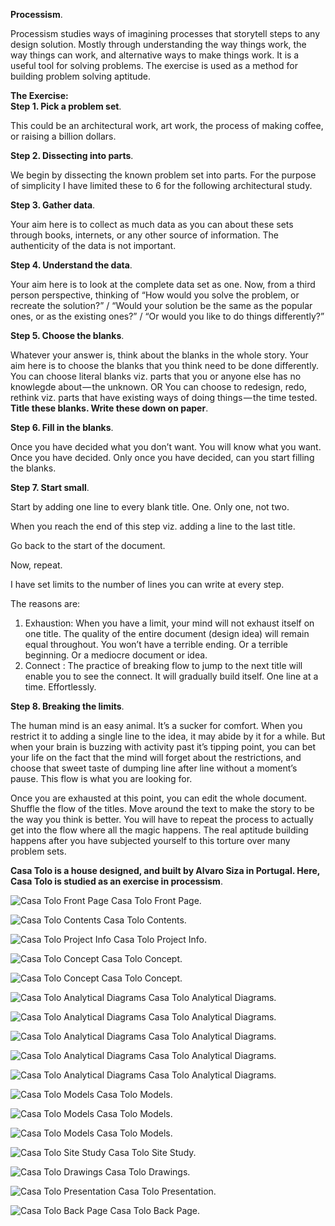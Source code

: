 **Processism**.

Processism studies ways of imagining processes that storytell steps to any design solution. Mostly through understanding the way things work, the way things can work, and alternative ways to make things work. It is a useful tool for solving problems. The exercise is used as a method for building problem solving aptitude.

**The Exercise:**  
**Step 1. Pick a problem set**.

This could be an architectural work, art work, the process of making coffee, or raising a billion dollars.

**Step 2. Dissecting into parts**.

We begin by dissecting the known problem set into parts. For the purpose of simplicity I have limited these to 6 for the following architectural study.

**Step 3. Gather data**.

Your aim here is to collect as much data as you can about these sets through books, internets, or any other source of information. The authenticity of the data is not important.

**Step 4. Understand the data**.

Your aim here is to look at the complete data set as one. Now, from a third person perspective, thinking of “How would you solve the problem, or recreate the solution?” / “Would your solution be the same as the popular ones, or as the existing ones?” / “Or would you like to do things differently?”

**Step 5. Choose the blanks**.

Whatever your answer is, think about the blanks in the whole story. Your aim here is to choose the blanks that you think need to be done differently. You can choose literal blanks viz. parts that you or anyone else has no knowlegde about — the unknown. OR You can choose to redesign, redo, rethink viz. parts that have existing ways of doing things — the time tested. **Title these blanks. Write these down on paper**.

**Step 6. Fill in the blanks**.

Once you have decided what you don’t want. You will know what you want. Once you have decided. Only once you have decided, can you start filling the blanks.

**Step 7. Start small**.

Start by adding one line to every blank title. One. Only one, not two.

When you reach the end of this step viz. adding a line to the last title.

Go back to the start of the document.

Now, repeat.

I have set limits to the number of lines you can write at every step.

The reasons are:  
1. Exhaustion: When you have a limit, your mind will not exhaust itself on one title. The quality of the entire document (design idea) will remain equal throughout. You won’t have a terrible ending. Or a terrible beginning. Or a mediocre document or idea.
1. Connect : The practice of breaking flow to jump to the next title will enable you to see the connect. It will gradually build itself. One line at a time. Effortlessly.

**Step 8. Breaking the limits**.

The human mind is an easy animal. It’s a sucker for comfort. When you restrict it to adding a single line to the idea, it may abide by it for a while. But when your brain is buzzing with activity past it’s tipping point, you can bet your life on the fact that the mind will forget about the restrictions, and choose that sweet taste of dumping line after line without a moment’s pause. This flow is what you are looking for.

Once you are exhausted at this point, you can edit the whole document. Shuffle the flow of the titles. Move around the text to make the story to be the way you think is better. You will have to repeat the process to actually get into the flow where all the magic happens. The real aptitude building happens after you have subjected yourself to this torture over many problem sets.

**Casa Tolo is a house designed, and built by Alvaro Siza in Portugal. Here, Casa Tolo is studied as an exercise in processism**.

![_Casa Tolo Front Page_](https://66.media.tumblr.com/4b2fa2221a8f88e3b5e35c40ece15034/cb366f17fad99325-c3/s540x810/4dc5a61f35ee97e1a65e42b74509161b652e4b18.jpg)
Casa Tolo Front Page.

![_Casa Tolo Contents_](https://66.media.tumblr.com/fa1320314096e9f00bcf97a47a7afe8b/cb366f17fad99325-da/s540x810/45eb497a835c8aad4a62d8946daa024f91f3d1f1.jpg)
Casa Tolo Contents.

![_Casa Tolo Project Info_](https://66.media.tumblr.com/b94528cb88f240026ff689e344475f82/cb366f17fad99325-ef/s540x810/9a116d9c41db1b3fec285bfcca7a15923e2fddd4.jpg)
Casa Tolo Project Info.

![_Casa Tolo Concept_](https://66.media.tumblr.com/0cd195f451f918a259d83c42a3b1c2c2/cb366f17fad99325-fc/s540x810/3baf3356bbb1c39a85e6c80c1b6d9aece9467966.jpg)
Casa Tolo Concept.

![_Casa Tolo Concept_](https://66.media.tumblr.com/8e5a7a0d67f05e6d03992eda1c0ba2e2/cb366f17fad99325-9f/s540x810/63e3c4320e74dc76437aa1fdc59b334d1b807ba7.jpg)
Casa Tolo Concept.

![_Casa Tolo Analytical Diagrams_](https://66.media.tumblr.com/602deaa1085daf23b5248ca4dc711842/cb366f17fad99325-f7/s540x810/5f0295b6ae5896013e3400c88f31bbf2a0ee00d5.jpg)
Casa Tolo Analytical Diagrams.

![_Casa Tolo Analytical Diagrams_](https://66.media.tumblr.com/a7ce3bddf69115d6cdf403da31214094/cb366f17fad99325-5b/s540x810/237d7bc68a57768917236adbbb2465a0e5d04a4a.jpg)
Casa Tolo Analytical Diagrams.

![_Casa Tolo Analytical Diagrams_](https://66.media.tumblr.com/b8803a1ec38aa7e13e2cade3cd9d24a3/cb366f17fad99325-a4/s540x810/65ca07482e52bd2b5dc4978dd1241d2f99579351.jpg)
Casa Tolo Analytical Diagrams.

![_Casa Tolo Analytical Diagrams_](https://66.media.tumblr.com/590b9896f9913bd5aba4544c8b1e9d5b/cb366f17fad99325-18/s540x810/cf36f3de82051a93c9ac247a6555af5caa3fc602.jpg)
Casa Tolo Analytical Diagrams.

![_Casa Tolo Analytical Diagrams_](https://66.media.tumblr.com/3b65770ab84a48b8e683abd12e3b4ec5/cb366f17fad99325-cd/s540x810/e9f04b4c46e530ece2ac5bb0091c5c7ab2828cf1.jpg)
Casa Tolo Analytical Diagrams.

![_Casa Tolo Models_](https://66.media.tumblr.com/707b237f73d7f2245ce45e818d677951/cb366f17fad99325-c6/s540x810/fe0cb1c888cfc6505820cdcdcfad62c6ff7a9cdf.jpg)
Casa Tolo Models.

![_Casa Tolo Models_](https://66.media.tumblr.com/46fbf6f74cc9b0c4204d82055eda6321/cb366f17fad99325-e3/s540x810/8abc2023292d013e5b91609f9131d8ba767d65fd.jpg)
Casa Tolo Models.

![_Casa Tolo Models_](https://66.media.tumblr.com/59dfcde01eb8496f70fb69e4b79f1958/cb366f17fad99325-f8/s540x810/ceb605721c33ce383f953ba40a3378b4587242f6.jpg)
Casa Tolo Models.

![_Casa Tolo Site Study_](https://66.media.tumblr.com/9e39c7f193beb2c1087c7a1617dc4c2c/cb366f17fad99325-33/s540x810/b8e5ab2f84a6039f10312359b726ac7fe09bce7e.jpg)
Casa Tolo Site Study.

![_Casa Tolo Drawings_](https://66.media.tumblr.com/366fe8e101579aed4afd0668216f3407/cb366f17fad99325-df/s540x810/59364830e60c9cbb092afb5bedd784bc23ed1780.jpg)
Casa Tolo Drawings.

![_Casa Tolo Presentation_](https://66.media.tumblr.com/a53ecf628797ff5e2c6a1f2b639b7508/cb366f17fad99325-63/s540x810/feb3d5100fa2a54ab10d76a893ba4cae56412adc.jpg)
Casa Tolo Presentation.

![_Casa Tolo Back Page_](https://66.media.tumblr.com/da25c8ab4e2fe4f50cfb3e1b3e9460bc/cb366f17fad99325-f6/s540x810/55947304f3e0add984117fda79baeca29f4e419a.jpg)
Casa Tolo Back Page.
